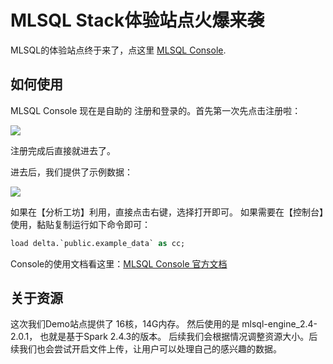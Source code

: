 # MLSQL Stack体验站点火爆来袭

MLSQL的体验站点终于来了，点这里 [MLSQL Console](http://jielongping.com:65092).

## 如何使用

MLSQL Console 现在是自助的 注册和登录的。首先第一次先点击注册啦：

![](http://docs.mlsql.tech/upload_images/267f7d5b-58a2-4d26-9bc1-438b7f034ece.png)

注册完成后直接就进去了。

进去后，我们提供了示例数据：

![](http://docs.mlsql.tech/upload_images/8ed069a1-0887-4875-b5b1-c61a35b9322e.png)

如果在【分析工坊】利用，直接点击右键，选择打开即可。
如果需要在【控制台】使用，黏贴复制运行如下命令即可：

```sql
load delta.`public.example_data` as cc;
```

Console的使用文档看这里：[MLSQL Console 官方文档](http://docs.mlsql.tech/mlsql-console/)

## 关于资源

这次我们Demo站点提供了 16核，14G内存。 然后使用的是 mlsql-engine_2.4-2.0.1， 也就是基于Spark 2.4.3的版本。 后续我们会根据情况调整资源大小。后续我们也会尝试开启文件上传，让用户可以处理自己的感兴趣的数据。

 